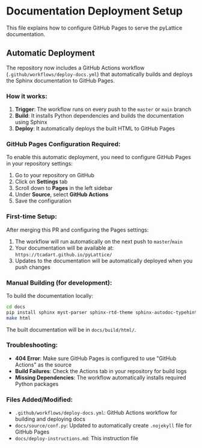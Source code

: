 # Documentation Deployment Setup

This file explains how to configure GitHub Pages to serve the pyLattice documentation.

## Automatic Deployment

The repository now includes a GitHub Actions workflow (`.github/workflows/deploy-docs.yml`) that automatically builds and deploys the Sphinx documentation to GitHub Pages.

### How it works:

1. **Trigger**: The workflow runs on every push to the `master` or `main` branch
2. **Build**: It installs Python dependencies and builds the documentation using Sphinx
3. **Deploy**: It automatically deploys the built HTML to GitHub Pages

### GitHub Pages Configuration Required:

To enable this automatic deployment, you need to configure GitHub Pages in your repository settings:

1. Go to your repository on GitHub
2. Click on **Settings** tab
3. Scroll down to **Pages** in the left sidebar
4. Under **Source**, select **GitHub Actions**
5. Save the configuration

### First-time Setup:

After merging this PR and configuring the Pages settings:

1. The workflow will run automatically on the next push to `master`/`main`
2. Your documentation will be available at: `https://tcadart.github.io/pyLattice/`
3. Updates to the documentation will be automatically deployed when you push changes

### Manual Building (for development):

To build the documentation locally:

```bash
cd docs
pip install sphinx myst-parser sphinx-rtd-theme sphinx-autodoc-typehints
make html
```

The built documentation will be in `docs/build/html/`.

### Troubleshooting:

- **404 Error**: Make sure GitHub Pages is configured to use "GitHub Actions" as the source
- **Build Failures**: Check the Actions tab in your repository for build logs
- **Missing Dependencies**: The workflow automatically installs required Python packages

### Files Added/Modified:

- `.github/workflows/deploy-docs.yml`: GitHub Actions workflow for building and deploying docs
- `docs/source/conf.py`: Updated to automatically create `.nojekyll` file for GitHub Pages
- `docs/deploy-instructions.md`: This instruction file